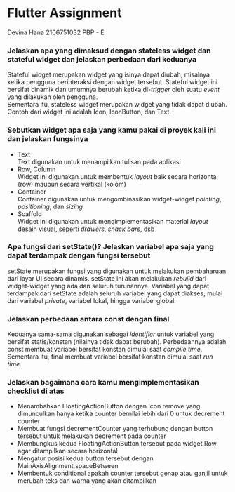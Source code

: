 # Flutter Assignment

Devina Hana
2106751032
PBP - E

### Jelaskan apa yang dimaksud dengan stateless widget dan stateful widget dan jelaskan perbedaan dari keduanya
Stateful widget merupakan widget yang isinya dapat diubah, misalnya ketika pengguna berinteraksi dengan widget tersebut. Stateful widget ini bersifat dinamik dan umumnya berubah ketika di-_trigger_ oleh suatu _event_ yang dilakukan oleh pengguna. <br> Sementara itu, stateless widget merupakan widget yang tidak dapat diubah. Contoh dari widget ini adalah Icon, IconButton, dan Text.

### Sebutkan widget apa saja yang kamu pakai di proyek kali ini dan jelaskan fungsinya
* Text<br>
Text digunakan untuk menampilkan tulisan pada aplikasi
* Row, Column<br>
Widget ini digunakan untuk membentuk _layout_ baik secara horizontal (row) maupun secara vertikal (kolom)
* Container <br>
Container digunakan untuk mengombinasikan widget-widget _painting_, _positioning_, dan _sizing_ 
* Scaffold <br>
Widget ini digunakan untuk mengimplementasikan material _layout_ desain visual, seperti _drawers_, _snack bars_, dsb

###  Apa fungsi dari setState()? Jelaskan variabel apa saja yang dapat terdampak dengan fungsi tersebut
setState merupakan fungsi yang digunakan untuk melakukan pembaharuan dari layar UI secara dinamis. setState ini akan melakukan _rebuild_ dari widget-widget yang ada dan seluruh turunannya. Variabel yang dapat terdampak dari setState adalah seluruh variabel yang dapat diakses, mulai dari variabel _private_, variabel lokal, hingga variabel global.

### Jelaskan perbedaan antara const dengan final
Keduanya sama-sama digunakan sebagai _identifier_ untuk variabel yang bersifat statis/konstan (nilainya tidak dapat berubah). Perbedaannya adalah const membuat variabel bersifat konstan dimulai saat _compile time_. Sementara itu, final membuat variabel bersifat konstan dimulai saat _run time_. 

### Jelaskan bagaimana cara kamu mengimplementasikan checklist di atas
* Menambahkan FloatingActionButton dengan Icon remove yang dimunculkan hanya ketika counter bernilai lebih dari 0 untuk decrement counter
* Membuat fungsi decrementCounter yang terhubung dengan button tersebut untuk melakukan decrement pada counter
* Membungkus kedua FloatingActionButton tersebut pada widget Row agar ditampilkan secara horizontal
* Mengatur posisi kedua button tersebut dengan MainAxisAlignment.spaceBetween
* Membentuk conditional apakah counter tersebut genap atau ganjil untuk merubah teks dan warna yang akan ditampilkan
